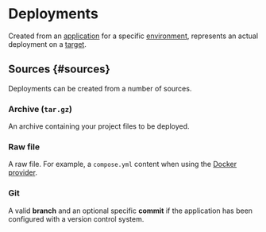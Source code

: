 # Deployments

Created from an [application](/reference/applications) for a specific [environment](/reference/applications#environments), represents an actual deployment on a [target](/reference/targets).

## Sources {#sources}

Deployments can be created from a number of sources.

### Archive (`tar.gz`)

An archive containing your project files to be deployed.

### Raw file

A raw file. For example, a `compose.yml` content when using the [Docker provider](/reference/providers/docker).

### Git

A valid **branch** and an optional specific **commit** if the application has been configured with a version control system.
